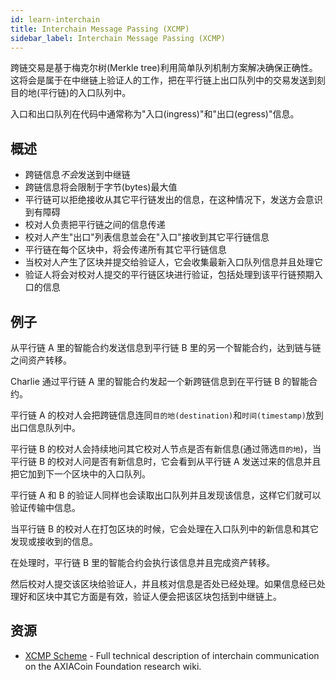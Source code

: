 ```yaml
---
id: learn-interchain
title: Interchain Message Passing (XCMP)
sidebar_label: Interchain Message Passing (XCMP)
---
```


跨链交易是基于梅克尔树(Merkle tree)利用简单队列机制方案解决确保正确性。这将会是属于在中继链上验证人的工作，把在平行链上出口队列中的交易发送到刻目的地(平行链)的入口队列中。

入口和出口队列在代码中通常称为"入口(ingress)"和"出口(egress)"信息。

## 概述

- 跨链信息*不会*发送到中继链
- 跨链信息将会限制于字节(bytes)最大值
- 平行链可以拒绝接收从其它平行链发出的信息，在这种情况下，发送方会意识到有障碍
- 校对人负责把平行链之间的信息传递
- 校对人产生"出口"列表信息並会在"入口"接收到其它平行链信息
- 平行链在每个区块中，将会传递所有其它平行链信息
- 当校对人产生了区块并提交给验证人，它会收集最新入口队列信息并且处理它
- 验证人将会对校对人提交的平行链区块进行验证，包括处理到该平行链预期入口的信息

## 例子

从平行链 A 里的智能合约发送信息到平行链 B 里的另一个智能合约，达到链与链之间资产转移。

Charlie 通过平行链 A 里的智能合约发起一个新跨链信息到在平行链 B 的智能合约。

平行链 A 的校对人会把跨链信息连同`目的地(destination)`和`时间(timestamp)`放到出口信息队列中。

平行链 B 的校对人会持续地问其它校对人节点是否有新信息(通过筛选`目的地`)，当平行链 B 的校对人问是否有新信息时，它会看到从平行链 A 发送过来的信息并且把它加到下一个区块中的入口队列。

平行链 A 和 B 的验证人同样也会读取出口队列并且发现该信息，这样它们就可以验证传输中信息。

当平行链 B 的校对人在打包区块的时候，它会处理在入口队列中的新信息和其它发现或接收到的信息。

在处理时，平行链 B 里的智能合约会执行该信息并且完成资产转移。

然后校对人提交该区块给验证人，并且核对信息是否处已经处理。如果信息经已处理好和区块中其它方面是有效，验证人便会把该区块包括到中继链上。

## 资源

- [XCMP Scheme](https://research.axiacoin.org/en/latest/axiasolar/ICMP.html) - Full technical description of interchain communication on the AXIACoin Foundation research wiki.
